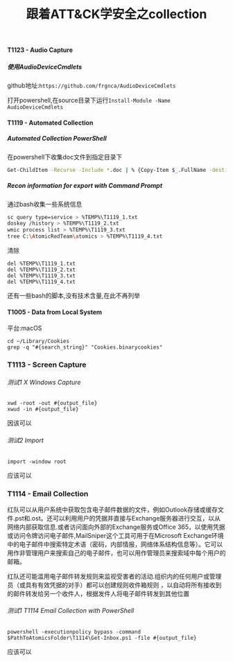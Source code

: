 ﻿---
layout: post
title: 跟着ATT&CK学安全之collection
excerpt: "跟着ATT&CK学安全之collection"
categories: [ATT&CK]
comments: true
---
#### T1123 - Audio Capture
##### 使用AudioDeviceCmdlets
github地址:`https://github.com/frgnca/AudioDeviceCmdlets`

打开powershell,在source目录下运行`Install-Module -Name AudioDeviceCmdlets`

#### T1119 - Automated Collection

##### Automated Collection PowerShell
在powershell下收集doc文件到指定目录下
```bash
Get-ChildItem -Recurse -Include *.doc | % {Copy-Item $_.FullName -destination c:\temp}
```
##### Recon information for export with Command Prompt
通过bash收集一些系统信息
```bash
sc query type=service > %TEMP%\T1119_1.txt
doskey /history > %TEMP%\T1119_2.txt
wmic process list > %TEMP%\T1119_3.txt
tree C:\AtomicRedTeam\atomics > %TEMP%\T1119_4.txt
```
清除
```
del %TEMP%\T1119_1.txt
del %TEMP%\T1119_2.txt
del %TEMP%\T1119_3.txt
del %TEMP%\T1119_4.txt
```
还有一些bash的脚本,没有技术含量,在此不再列举
#### T1005 - Data from Local System
平台:macOS
```
cd ~/Library/Cookies
grep -q "#{search_string}" "Cookies.binarycookies"
```
### T1113 - Screen Capture
###### 测试1 X Windows Capture
```
xwd -root -out #{output_file}
xwud -in #{output_file}
```
因该可以
###### 测试2 Import
```
import -window root
```
应该可以
### T1114 - Email Collection
红队可以从用户系统中获取包含电子邮件数据的文件，例如Outlook存储或缓存文件.pst和.ost。还可以利用用户的凭据并直接与Exchange服务器进行交互，以从网络内部获取信息.或者访问面向外部的Exchange服务或Office 365，以使用凭据或访问令牌访问电子邮件,MailSniper这个工具可用于在Microsoft Exchange环境中的电子邮件中搜索特定术语（密码，内部情报，网络体系结构信息等）。它可以用作非管理用户来搜索自己的电子邮件，也可以用作管理员来搜索域中每个用户的邮箱。

红队还可能滥用电子邮件转发规则来监视受害者的活动.组织内的任何用户或管理员（或具有有效凭据的对手）都可以创建规则收件箱规则
，以自动将所有接收到的邮件转发给另一个收件人，根据发件人将电子邮件转发到其他位置
###### 测试1 T1114 Email Collection with PowerShell
```
powershell -executionpolicy bypass -command $PathToAtomicsFolder\T1114\Get-Inbox.ps1 -file #{output_file}
```
应该可以